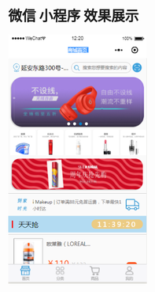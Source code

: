 # 微信 小程序 效果展示
![首页](https://github.com/lzhsus/wx/blob/master/public/phone/%E9%A6%96%E9%A1%B5-1.png)

